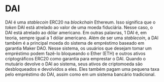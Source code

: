 # DAI

DAI é uma _stablecoin_ ERC20 na _blockchain_ Ethereum. Isso significa que o _token_ DAI está atrelado ao valor de uma moeda fiduciária. Nesse caso, o DAI está atrelado ao dólar americano. Em outras palavras, 1 DAI é, em teoria, sempre igual a 1 dólar americano. Além de ser uma _stablecoin_, a DAI também é a principal moeda do sistema de empréstimo baseado em garantia Maker DAO. Nesse sistema, os usuários que desejam tomar um empréstimo podem fazê-lo bloqueando o Ether (ETH) e outros ativos criptográficos ERC20 como garantia para emprestar o DAI. Quando o mutuário devolve o DAI ao sistema, seus ativos de criptomoeda são desbloqueados e devolvidos a eles. Eles também pagam uma pequena taxa pelo empréstimo do DAI, assim como em um sistema bancário tradicional.
